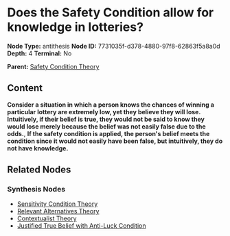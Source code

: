 # Does the Safety Condition allow for knowledge in lotteries?

**Node Type:** antithesis
**Node ID:** 7731035f-d378-4880-97f8-62863f5a8a0d
**Depth:** 4
**Terminal:** No

**Parent:** [Safety Condition Theory](safety-condition-theory-synthesis-ccbea3a6-e148-40c2-ac0b-a9f0d6e267dc.md)

## Content

**Consider a situation in which a person knows the chances of winning a particular lottery are extremely low, yet they believe they will lose. Intuitively, if their belief is true, they would not be said to know they would lose merely because the belief was not easily false due to the odds.**, **If the safety condition is applied, the person's belief meets the condition since it would not easily have been false, but intuitively, they do not have knowledge.**

## Related Nodes

### Synthesis Nodes

- [Sensitivity Condition Theory](sensitivity-condition-theory-synthesis-ba9f09df-c309-474c-8755-7316f697e33a.md)
- [Relevant Alternatives Theory](relevant-alternatives-theory-synthesis-953549ff-5783-4da7-9ee0-965445cf5f2f.md)
- [Contextualist Theory](contextualist-theory-synthesis-d834e468-d0b4-4cc3-b91d-77fd1a7327a6.md)
- [Justified True Belief with Anti-Luck Condition](justified-true-belief-with-anti-luck-condition-synthesis-daaeced0-81cf-48c5-9e7e-915ce6fb4eb0.md)
